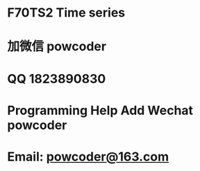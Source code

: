 # F70TS2 Time series
# 加微信 powcoder

# QQ 1823890830

# Programming Help Add Wechat powcoder

# Email: powcoder@163.com


